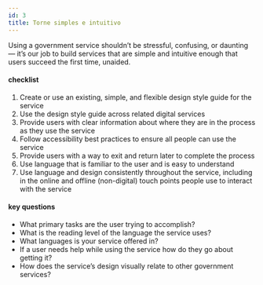 ```yaml
---
id: 3
title: Torne simples e intuitivo
---
```


Using a government service shouldn’t be stressful, confusing, or daunting — it’s our job to build services that are simple and intuitive enough that users succeed the first time, unaided.

#### checklist
1. Create or use an existing, simple, and flexible design style guide for the service
2. Use the design style guide across related digital services
3. Provide users with clear information about where they are in the process as they use the service
4. Follow accessibility best practices to ensure all people can use the service
5. Provide users with a way to exit and return later to complete the process
6. Use language that is familiar to the user and is easy to understand
7. Use language and design consistently throughout the service, including in the online and offline (non-digital) touch points people use to interact with the service

#### key questions
- What primary tasks are the user trying to accomplish?
- What is the reading level of the language the service uses?
- What languages is your service offered in?
- If a user needs help while using the service how do they go about getting it?
- How does the service’s design visually relate to other government services?
